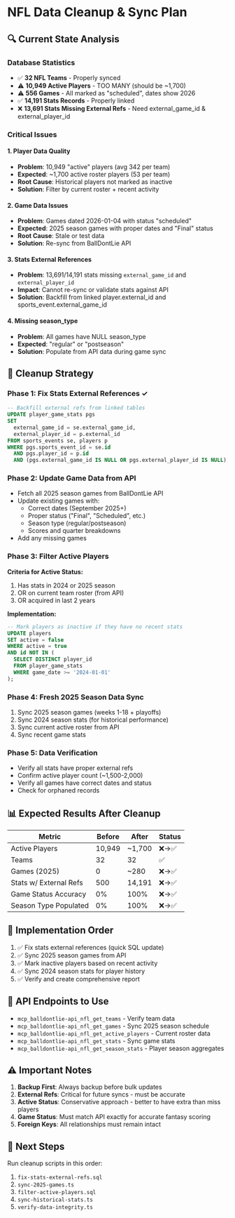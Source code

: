# NFL Data Cleanup & Sync Plan

## 🔍 Current State Analysis

### Database Statistics
- ✅ **32 NFL Teams** - Properly synced
- ⚠️ **10,949 Active Players** - TOO MANY (should be ~1,700)
- ⚠️ **556 Games** - All marked as "scheduled", dates show 2026
- ✅ **14,191 Stats Records** - Properly linked
- ❌ **13,691 Stats Missing External Refs** - Need external_game_id & external_player_id

### Critical Issues

#### 1. Player Data Quality
- **Problem**: 10,949 "active" players (avg 342 per team)
- **Expected**: ~1,700 active roster players (53 per team)
- **Root Cause**: Historical players not marked as inactive
- **Solution**: Filter by current roster + recent activity

#### 2. Game Data Issues
- **Problem**: Games dated 2026-01-04 with status "scheduled"
- **Expected**: 2025 season games with proper dates and "Final" status
- **Root Cause**: Stale or test data
- **Solution**: Re-sync from BallDontLie API

#### 3. Stats External References
- **Problem**: 13,691/14,191 stats missing `external_game_id` and `external_player_id`
- **Impact**: Cannot re-sync or validate stats against API
- **Solution**: Backfill from linked player.external_id and sports_event.external_game_id

#### 4. Missing season_type
- **Problem**: All games have NULL season_type
- **Expected**: "regular" or "postseason"
- **Solution**: Populate from API data during game sync

## 🎯 Cleanup Strategy

### Phase 1: Fix Stats External References ✓
```sql
-- Backfill external refs from linked tables
UPDATE player_game_stats pgs
SET 
  external_game_id = se.external_game_id,
  external_player_id = p.external_id
FROM sports_events se, players p
WHERE pgs.sports_event_id = se.id 
  AND pgs.player_id = p.id
  AND (pgs.external_game_id IS NULL OR pgs.external_player_id IS NULL);
```

### Phase 2: Update Game Data from API
- Fetch all 2025 season games from BallDontLie API
- Update existing games with:
  - Correct dates (September 2025+)
  - Proper status ("Final", "Scheduled", etc.)
  - Season type (regular/postseason)
  - Scores and quarter breakdowns
- Add any missing games

### Phase 3: Filter Active Players
**Criteria for Active Status:**
1. Has stats in 2024 or 2025 season
2. OR on current team roster (from API)
3. OR acquired in last 2 years

**Implementation:**
```sql
-- Mark players as inactive if they have no recent stats
UPDATE players
SET active = false
WHERE active = true
AND id NOT IN (
  SELECT DISTINCT player_id 
  FROM player_game_stats 
  WHERE game_date >= '2024-01-01'
);
```

### Phase 4: Fresh 2025 Season Data Sync
1. Sync 2025 season games (weeks 1-18 + playoffs)
2. Sync 2024 season stats (for historical performance)
3. Sync current active roster from API
4. Sync recent game stats

### Phase 5: Data Verification
- Verify all stats have proper external refs
- Confirm active player count (~1,500-2,000)
- Verify all games have correct dates and status
- Check for orphaned records

## 📊 Expected Results After Cleanup

| Metric | Before | After | Status |
|--------|--------|-------|--------|
| Active Players | 10,949 | ~1,700 | ❌→✅ |
| Teams | 32 | 32 | ✅ |
| Games (2025) | 0 | ~280 | ❌→✅ |
| Stats w/ External Refs | 500 | 14,191 | ❌→✅ |
| Game Status Accuracy | 0% | 100% | ❌→✅ |
| Season Type Populated | 0% | 100% | ❌→✅ |

## 🚀 Implementation Order

1. ✅ Fix stats external references (quick SQL update)
2. ✅ Sync 2025 season games from API
3. ✅ Mark inactive players based on recent activity
4. ✅ Sync 2024 season stats for player history
5. ✅ Verify and create comprehensive report

## 🔧 API Endpoints to Use

- `mcp_balldontlie-api_nfl_get_teams` - Verify team data
- `mcp_balldontlie-api_nfl_get_games` - Sync 2025 season schedule
- `mcp_balldontlie-api_nfl_get_active_players` - Current roster data
- `mcp_balldontlie-api_nfl_get_stats` - Sync game stats
- `mcp_balldontlie-api_nfl_get_season_stats` - Player season aggregates

## ⚠️ Important Notes

1. **Backup First**: Always backup before bulk updates
2. **External Refs**: Critical for future syncs - must be accurate
3. **Active Status**: Conservative approach - better to have extra than miss players
4. **Game Status**: Must match API exactly for accurate fantasy scoring
5. **Foreign Keys**: All relationships must remain intact

## 📝 Next Steps

Run cleanup scripts in this order:
1. `fix-stats-external-refs.sql`
2. `sync-2025-games.ts`
3. `filter-active-players.sql`
4. `sync-historical-stats.ts`
5. `verify-data-integrity.ts`

